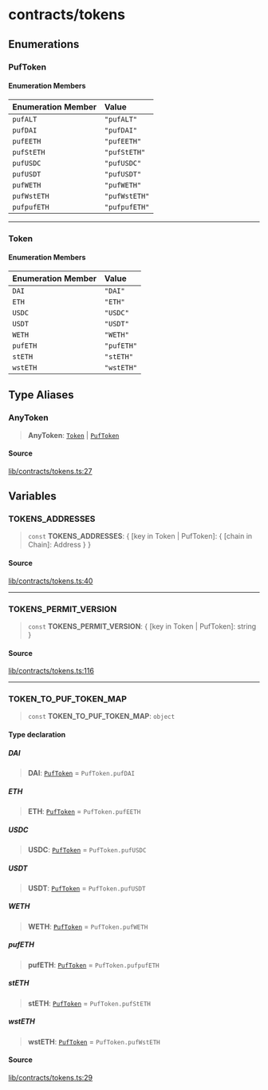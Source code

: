 # contracts/tokens

## Enumerations

### PufToken

#### Enumeration Members

| Enumeration Member | Value |
| :------ | :------ |
| `pufALT` | `"pufALT"` |
| `pufDAI` | `"pufDAI"` |
| `pufEETH` | `"pufEETH"` |
| `pufStETH` | `"pufStETH"` |
| `pufUSDC` | `"pufUSDC"` |
| `pufUSDT` | `"pufUSDT"` |
| `pufWETH` | `"pufWETH"` |
| `pufWstETH` | `"pufWstETH"` |
| `pufpufETH` | `"pufpufETH"` |

***

### Token

#### Enumeration Members

| Enumeration Member | Value |
| :------ | :------ |
| `DAI` | `"DAI"` |
| `ETH` | `"ETH"` |
| `USDC` | `"USDC"` |
| `USDT` | `"USDT"` |
| `WETH` | `"WETH"` |
| `pufETH` | `"pufETH"` |
| `stETH` | `"stETH"` |
| `wstETH` | `"wstETH"` |

## Type Aliases

### AnyToken

> **AnyToken**: [`Token`](tokens.md#token) \| [`PufToken`](tokens.md#puftoken)

#### Source

[lib/contracts/tokens.ts:27](https://github.com/PufferFinance/puffer-sdk/blob/f94047cccf0b8bbd9162171a06fc9e32df6ed317/lib/contracts/tokens.ts#L27)

## Variables

### TOKENS\_ADDRESSES

> `const` **TOKENS\_ADDRESSES**: \{ \[key in Token \| PufToken\]: \{ \[chain in Chain\]: Address \} \}

#### Source

[lib/contracts/tokens.ts:40](https://github.com/PufferFinance/puffer-sdk/blob/f94047cccf0b8bbd9162171a06fc9e32df6ed317/lib/contracts/tokens.ts#L40)

***

### TOKENS\_PERMIT\_VERSION

> `const` **TOKENS\_PERMIT\_VERSION**: \{ \[key in Token \| PufToken\]: string \}

#### Source

[lib/contracts/tokens.ts:116](https://github.com/PufferFinance/puffer-sdk/blob/f94047cccf0b8bbd9162171a06fc9e32df6ed317/lib/contracts/tokens.ts#L116)

***

### TOKEN\_TO\_PUF\_TOKEN\_MAP

> `const` **TOKEN\_TO\_PUF\_TOKEN\_MAP**: `object`

#### Type declaration

##### DAI

> **DAI**: [`PufToken`](tokens.md#puftoken) = `PufToken.pufDAI`

##### ETH

> **ETH**: [`PufToken`](tokens.md#puftoken) = `PufToken.pufEETH`

##### USDC

> **USDC**: [`PufToken`](tokens.md#puftoken) = `PufToken.pufUSDC`

##### USDT

> **USDT**: [`PufToken`](tokens.md#puftoken) = `PufToken.pufUSDT`

##### WETH

> **WETH**: [`PufToken`](tokens.md#puftoken) = `PufToken.pufWETH`

##### pufETH

> **pufETH**: [`PufToken`](tokens.md#puftoken) = `PufToken.pufpufETH`

##### stETH

> **stETH**: [`PufToken`](tokens.md#puftoken) = `PufToken.pufStETH`

##### wstETH

> **wstETH**: [`PufToken`](tokens.md#puftoken) = `PufToken.pufWstETH`

#### Source

[lib/contracts/tokens.ts:29](https://github.com/PufferFinance/puffer-sdk/blob/f94047cccf0b8bbd9162171a06fc9e32df6ed317/lib/contracts/tokens.ts#L29)
